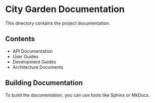 # City Garden Documentation

This directory contains the project documentation.

## Contents

- API Documentation
- User Guides
- Development Guides
- Architecture Documents

## Building Documentation

To build the documentation, you can use tools like Sphinx or MkDocs. 